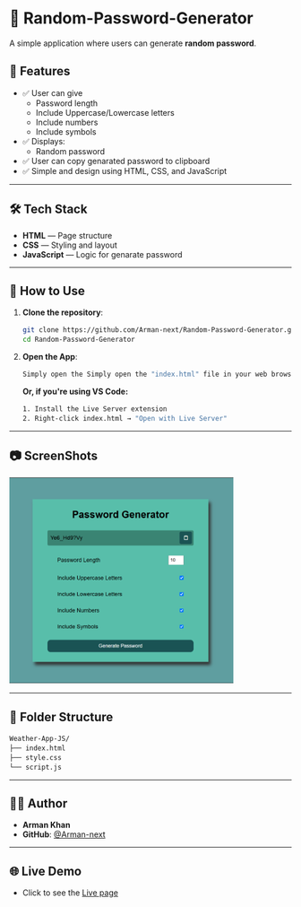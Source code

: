 # 🔐 Random-Password-Generator

A simple application where users can generate **random password**.

## 🚀 Features

- ✅ User can give
  - Password length
  - Include Uppercase/Lowercase letters
  - Include numbers
  - Include symbols
- ✅ Displays:
  - Random password
- ✅ User can copy genarated password to clipboard
- ✅ Simple and design using HTML, CSS, and JavaScript

---

## 🛠️ Tech Stack

- **HTML** — Page structure
- **CSS** — Styling and layout
- **JavaScript** — Logic for genarate password

---

## 🔧 How to Use

1. **Clone the repository**:

   ```bash
   git clone https://github.com/Arman-next/Random-Password-Generator.git
   cd Random-Password-Generator

   ```

2. **Open the App**:

   ```bash
   Simply open the Simply open the "index.html" file in your web browser. file in your web browser.
   ```

   **Or, if you're using VS Code:**

   ```bash
   1. Install the Live Server extension
   2. Right-click index.html → "Open with Live Server"
   ```

---

## 📷 ScreenShots

<img src="./SS - 1.png" alt="App Screenshot 1" width="400">

---

## 📁 Folder Structure

```bash
Weather-App-JS/
├── index.html
├── style.css
└── script.js
```

---

## 🧔‍♂️ Author

- **Arman Khan**
- **GitHub**: [@Arman-next](https://github.com/Arman-next)

---

## 🌐 Live Demo

- Click to see the [Live page](https://random-password-generator-ak.netlify.app/)
